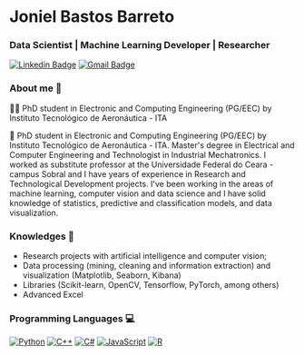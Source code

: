 #  Joniel Bastos Barreto
### Data Scientist | Machine Learning Developer | Researcher

[![Linkedin Badge](https://img.shields.io/badge/-LinkedIn-blue?style=flat-square&logo=Linkedin&logoColor=white&link=https://www.linkedin.com/in/joniel-bastos-barreto/)](https://www.linkedin.com/in/joniel-bastos-barreto/)
[![Gmail Badge](https://img.shields.io/badge/-Gmail-c14438?style=flat-square&logo=Gmail&logoColor=white&link=mailto:jonielbbarreto@gmail.com)](mailto:jonielbbarreto@gmail.com)

###  About me 👋
:man_student: PhD student in Electronic and Computing Engineering (PG/EEC) by Instituto Tecnológico de Aeronáutica - ITA 

:briefcase: PhD student in Electronic and Computing Engineering (PG/EEC) by Instituto Tecnológico de Aeronáutica - ITA. Master's degree in Electrical and Computer Engineering and Technologist in Industrial Mechatronics. I worked as substitute professor at the Universidade Federal do Ceara - campus Sobral and I have years of experience in Research and Technological Development projects.
I've been working in the areas of machine learning, computer vision and data science and I have solid knowledge of statistics, predictive and classification models, and data visualization.

### Knowledges :open_book:
- Research projects with artificial intelligence and computer vision;
- Data processing (mining, cleaning and information extraction) and visualization (Matplotlib, Seaborn, Kibana)
- Libraries (Scikit-learn, OpenCV, Tensorflow, PyTorch, among others)
- Advanced Excel

### Programming Languages :computer:
[![Python](https://img.shields.io/badge/Python-3776AB?style=for-the-badge&logo=python&logoColor=white&link=https://github.com/jonielbarreto/)](https://github.com/jonielbarreto) 
[![C++](https://img.shields.io/badge/C%2B%2B-00599C?style=for-the-badge&logo=c%2B%2B&logoColor=white&link=https://github.com/jonielbarreto/)](https://github.com/jonielbarreto) 
[![C#](https://img.shields.io/badge/C%23-239120?style=for-the-badge&logo=c-sharp&logoColor=white&link=https://github.com/jonielbarreto/)](https://github.com/jonielbarreto) 
[![JavaScript](https://img.shields.io/badge/JavaScript-323330?style=for-the-badge&logo=javascript&logoColor=F7DF1E&link=https://github.com/jonielbarreto/)](https://github.com/jonielbarreto) 
[![R](https://img.shields.io/badge/R-276DC3?style=for-the-badge&logo=r&logoColor=white&link=https://github.com/jonielbarreto/)](https://github.com/jonielbarreto) 
